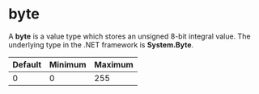 # byte

A **byte** is a value type which stores an unsigned 8-bit integral value. The underlying type in the .NET framework is **System.Byte**.

| Default |Minimum | Maximum |
| -- | -- | -- |
| 0 | 0 | 255 |
